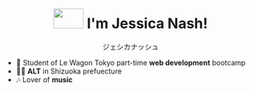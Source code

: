<head>
 <link href="//maxcdn.bootstrapcdn.com/font-awesome/4.1.0/css/font-awesome.min.css" rel="stylesheet" /> 
</head>

<h1 align="center"><img height="40px" width="60px" src="https://www.pikpng.com/pngl/b/577-5777208_hello-transparent-tumblr-sign-clipart.png"> I'm Jessica Nash! </h1>
<p align="center">ジェシカナッシュ</p>

* 🚌 Student of Le Wagon Tokyo part-time **web development** bootcamp
* 👩‍🏫 **ALT** in Shizuoka prefuecture
* 🎶 Lover of **music**



